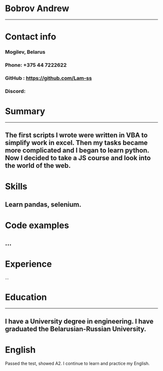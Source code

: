# Bobrov Andrew
---
# Contact info
###	Mogilev, Belarus
###	Phone: +375 44 7222622
###	GitHub : https://github.com/Lam-ss
###	Discord:
# Summary
---
The first scripts I wrote were written in VBA to simplify work in excel. Then my tasks became more complicated and I began to learn python.  Now I decided to take a JS course and look into the world of the web.
---
# Skills
Learn pandas, selenium.
---
# Code examples
…
---
# Experience
…
# Education
---
I have a University degree in engineering.
I have graduated the Belarusian-Russian University. 
---
# English
Passed the test, showed A2. I continue to learn and practice my English.
	


